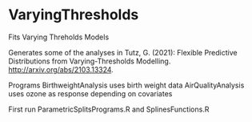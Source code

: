 # VaryingThresholds

Fits Varying Threholds Models

Generates some of the analyses in 
Tutz, G. (2021): Flexible Predictive Distributions from Varying-Thresholds Modelling. http://arxiv.org/abs/2103.13324.

Programs
BirthweightAnalysis uses birth weight data
AirQualityAnalysis uses ozone as response depending on covariates

First run ParametricSplitsPrograms.R and SplinesFunctions.R
